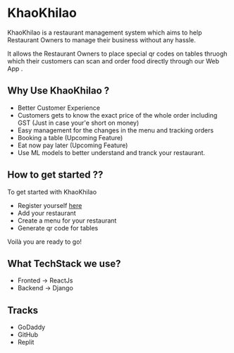 # KhaoKhilao



KhaoKhilao is a restaurant management system which aims to help 
Restaurant Owners to manage their business without any hassle.

It allows the Restaurant Owners to place special qr codes on tables thruogh which their customers can scan and order food directly through our Web App .

## Why Use KhaoKhilao ?
- Better Customer Experience 
- Customers gets to know the exact price of the whole order including GST (Just in case your'e short on money)
- Easy management for the changes in the menu and tracking orders 
- Booking a table (Upcoming Feature)
- Eat now pay later (Upcoming Feature)
- Use ML models to better understand and tranck your restaurant.




## How to get started ??

To get started with KhaoKhilao

- Register yourself [here](https://khaokhilao.co)
- Add your restaurant
- Create a menu for your restaurant
- Generate qr code for tables

Voilà you are ready to go!

## What TechStack we use?

- Fronted -> ReactJs
- Backend -> Django

## Tracks

- GoDaddy
- GitHub
- Replit
